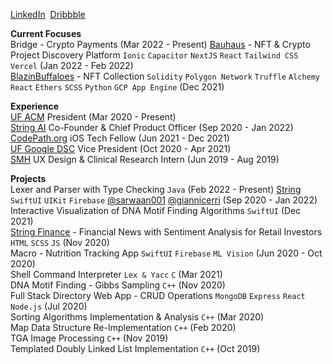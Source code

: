 [LinkedIn](https://www.linkedin.com/in/schwjustin/)&nbsp;&nbsp;[Dribbble](https://dribbble.com/schwjustin)

**Current Focuses**<br/>
Bridge - Crypto Payments (Mar 2022 - Present)
[Bauhaus](https://frombauhaus.vercel.app/home) - NFT & Crypto Project Discovery Platform `Ionic` `Capacitor` `NextJS` `React` `Tailwind CSS` `Vercel` (Jan 2022 - Feb 2022)<br/>
[BlazinBuffaloes](https://blazinbuffaloes.com) - NFT Collection `Solidity` `Polygon Network` `Truffle` `Alchemy` `React` `Ethers` `SCSS` `Python` `GCP App Engine` (Dec 2021)<br/>

**Experience**<br/>
[UF ACM](https://www.uf-acm.com/) President (Mar 2020 - Present)<br/>
[String AI](https://string.link) Co-Founder & Chief Product Officer (Sep 2020 - Jan 2022)<br/>
[CodePath.org](https://info.codepath.org/fall21techfellows) iOS Tech Fellow (Jun 2021 - Dec 2021)<br/>
[UF Google DSC](https://dsc.community.dev/university-of-florida/) Vice President (Oct 2020 - Apr 2021)<br/>
[SMH](https://www.smh.com/) UX Design & Clinical Research Intern (Jun 2019 - Aug 2019)<br/>

**Projects**<br/>
Lexer and Parser with Type Checking `Java` (Feb 2022 - Present)
[String](https://app.string.link/) `SwiftUI` `UIKit` `Firebase` [@sarwaan001](https://github.com/sarwaan001) [@giannicerri](https://github.com/giannicerri) (Sep 2020 - Jan 2022)<br/>
Interactive Visualization of DNA Motif Finding Algorithms `SwiftUI` (Dec 2021)<br/>
[String Finance](https://string.news) - Financial News with Sentiment Analysis for Retail Investors `HTML` `SCSS` `JS` (Nov 2020)<br/>
Macro - Nutrition Tracking App `SwiftUI` `Firebase` `ML Vision` (Jun 2020 - Oct 2020)<br/>
Shell Command Interpreter `Lex & Yacc` `C` (Mar 2021)<br/>
DNA Motif Finding - Gibbs Sampling `C++` (Nov 2020)<br/>
Full Stack Directory Web App - CRUD Operations `MongoDB` `Express` `React` `Node.js` (Jul 2020)<br/>
Sorting Algorithms Implementation & Analysis `C++` (Mar 2020)<br/>
Map Data Structure Re-Implementation `C++` (Feb 2020)<br/>
TGA Image Processing `C++` (Nov 2019)<br/>
Templated Doubly Linked List Implementation `C++` (Oct 2019)<br/>
<!--
### Hi there 👋


**schwjustin/schwjustin** is a ✨ _special_ ✨ repository because its `README.md` (this file) appears on your GitHub profile.

Here are some ideas to get you started:

- 🔭 I’m currently working on ...
- 🌱 I’m currently learning ...
- 👯 I’m looking to collaborate on ...
- 🤔 I’m looking for help with ...
- 💬 Ask me about ...
- 📫 How to reach me: ...
- 😄 Pronouns: ...
- ⚡ Fun fact: ...
-->
